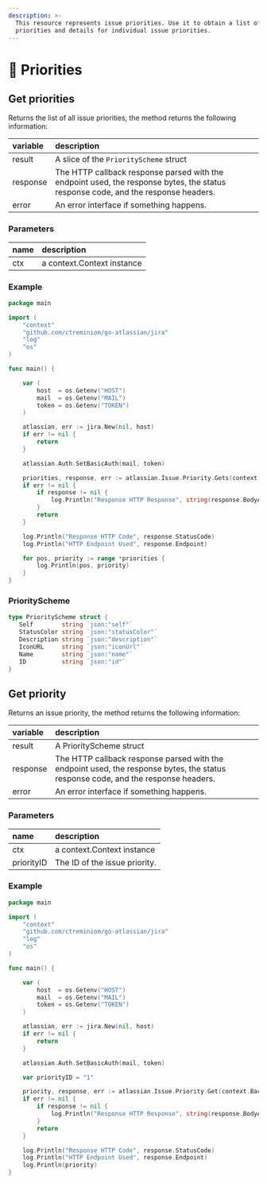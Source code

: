 ```yaml
---
description: >-
  This resource represents issue priorities. Use it to obtain a list of issue
  priorities and details for individual issue priorities.
---
```


# 🏣 Priorities

## Get priorities

Returns the list of all issue priorities, the method returns the following information:

| variable | description |
| :--- | :--- |
| result | A slice of the `PriorityScheme` struct |
| response | The HTTP callback response parsed with the endpoint used, the response bytes, the status response code, and the response headers. |
| error | An error interface if something happens. |

### Parameters

| name | description |
| :--- | :--- |
| ctx | a context.Context instance |

### Example

```go
package main

import (
	"context"
	"github.com/ctreminiom/go-atlassian/jira"
	"log"
	"os"
)

func main() {

	var (
		host  = os.Getenv("HOST")
		mail  = os.Getenv("MAIL")
		token = os.Getenv("TOKEN")
	)

	atlassian, err := jira.New(nil, host)
	if err != nil {
		return
	}

	atlassian.Auth.SetBasicAuth(mail, token)

	priorities, response, err := atlassian.Issue.Priority.Gets(context.Background())
	if err != nil {
		if response != nil {
			log.Println("Response HTTP Response", string(response.BodyAsBytes))
		}
		return
	}

	log.Println("Response HTTP Code", response.StatusCode)
	log.Println("HTTP Endpoint Used", response.Endpoint)

	for pos, priority := range *priorities {
		log.Println(pos, priority)
	}
}

```

### PriorityScheme

```go
type PriorityScheme struct {
   Self        string `json:"self"`
   StatusColor string `json:"statusColor"`
   Description string `json:"description"`
   IconURL     string `json:"iconUrl"`
   Name        string `json:"name"`
   ID          string `json:"id"`
}
```

## Get priority

Returns an issue priority, the method returns the following information:

| variable | description |
| :--- | :--- |
| result | A PriorityScheme struct |
| response | The HTTP callback response parsed with the endpoint used, the response bytes, the status response code, and the response headers. |
| error | An error interface if something happens. |

### Parameters

| name | description |
| :--- | :--- |
| ctx | a context.Context instance |
| priorityID | The ID of the issue priority. |

### Example

```go
package main

import (
	"context"
	"github.com/ctreminiom/go-atlassian/jira"
	"log"
	"os"
)

func main() {

	var (
		host  = os.Getenv("HOST")
		mail  = os.Getenv("MAIL")
		token = os.Getenv("TOKEN")
	)

	atlassian, err := jira.New(nil, host)
	if err != nil {
		return
	}

	atlassian.Auth.SetBasicAuth(mail, token)

	var priorityID = "1"

	priority, response, err := atlassian.Issue.Priority.Get(context.Background(), priorityID)
	if err != nil {
		if response != nil {
			log.Println("Response HTTP Response", string(response.BodyAsBytes))
		}
		return
	}

	log.Println("Response HTTP Code", response.StatusCode)
	log.Println("HTTP Endpoint Used", response.Endpoint)
	log.Println(priority)
}

```

